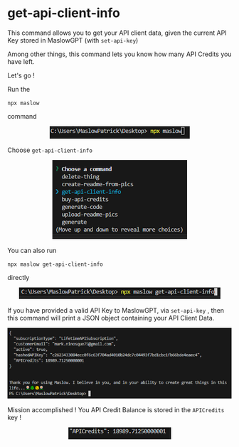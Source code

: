 
# get-api-client-info

This command allows you to get your API client data, given the current API Key stored in MaslowGPT (with ```set-api-key```)

Among other things, this command lets you know how many API Credits you have left.

Let's go !

Run the 

```
npx maslow
``` 

command

<p align="center">
  <img src="assets\a97b57d9149a3293382406624dfdb921.png" alt="">
</p>

Choose ```get-api-client-info```

<p align="center">
  <img src="assets\b9cf6e0c396f60762d77dc8730733620.png" alt="">
</p>

You can also run 

```
npx maslow get-api-client-info
``` 

directly

<p align="center">
  <img src="assets\d7b8bf19da614749878a864eca856fbb.png" alt="">
</p>

If you have provided a valid API Key to MaslowGPT, via ```set-api-key``` , then this command will print a JSON object containing your API Client Data.

<p align="center">
  <img src="assets\6ebe79c580b654e72358913d7eb7f799.png" alt="">
</p>

Mission accomplished ! You API Credit Balance is stored in the ```APICredits``` key !

<p align="center">
  <img src="assets\c7c2327f4edd5a8cc74bb2abd833e5d0.png" alt="">
</p>